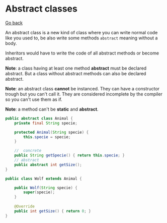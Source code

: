 # Abstract classes

[Go back](..)

An abstract class is a new kind of class where you can write normal code like you used to, be also write some methods `abstract` meaning without a body. 

Inheritors would have to write the code of all abstract methods or become abstract.

**Note**: a class having at least one method **abstract** must be declared abstract. But a class without abstract methods can also be declared abstract.

**Note**: an abstract class **cannot** be instanced. They can have a constructor trough but you can't call it. They are considered incomplete by the compiler so you can't use them as if.

**Note**: a method can't be **static** and **abstract**.

```java
public abstract class Animal {
    private final String specie;

    protected Animal(String specie) {
        this.specie = specie;
    }

    //  concrete
    public String getSpecie() { return this.specie; }
    // abstract
    public abstract int getSize();
}

public class Wolf extends Animal {

    public Wolf(String specie) {
        super(specie);
    }
    
    @Override
    public int getSize() { return 0; }
}
```